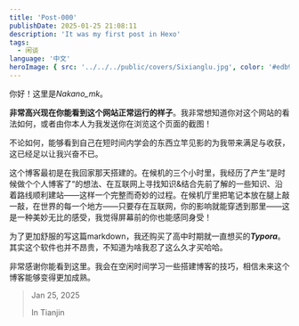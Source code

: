 ```yaml
---
title: 'Post-000'
publishDate: 2025-01-25 21:08:11
description: 'It was my first post in Hexo'
tags:
  - 闲谈
language: '中文'
heroImage: { src: '../../../public/covers/Sixianglu.jpg', color: '#edb9a2' }
---
```

你好！这里是*Nakano_mk*。

**非常高兴现在你能看到这个网站正常运行的样子**。我非常想知道你对这个网站的看法如何，或者由你本人为我发送你在浏览这个页面的截图！

不论如何，能够看到自己在短时间内学会的东西立竿见影的为我带来满足与收获，这已经足以让我兴奋不已。

这个博客最初是在我回家那天搭建的。在候机的三个小时里，我经历了产生”是时候做个个人博客了“的想法、在互联网上寻找知识&结合先前了解的一些知识、沿着路线顺利建站——这样一个完整而奇妙的过程。在候机厅里把笔记本放在腿上敲一敲，在世界的每一个地方——只要存在互联网，你的影响就能穿透到那里——这是一种美妙无比的感受，我觉得屏幕前的你也能感同身受！

为了更加舒服的写这篇markdown，我还购买了高中时期就一直想买的***Typora***。其实这个软件也并不昂贵，不知道为啥我忍了这么久才买哈哈。

非常感谢你能看到这里。我会在空闲时间学习一些搭建博客的技巧，相信未来这个博客能够变得更加成熟。

> Jan 25, 2025
>
> In Tianjin
